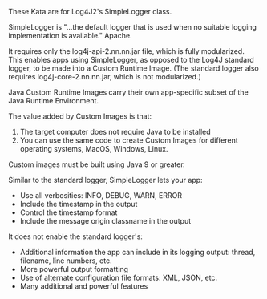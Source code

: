 These Kata are for Log4J2's SimpleLogger class.

SimpleLogger is "...the default logger that is used when no suitable logging implementation is available." Apache.

It requires only the log4j-api-2.nn.nn.jar file, which is fully modularized.  
This enables apps using SimpleLogger, as opposed to the Log4J standard logger, to be made into a Custom Runtime Image.
(The standard logger also requires log4j-core-2.nn.nn.jar, which is not modularized.)

Java Custom Runtime Images carry their own app-specific subset of the Java Runtime Environment.

The value added by Custom Images is that:
1. The target computer does not require Java to be installed
2. You can use the same code to create Custom Images for different operating systems, MacOS, Windows, Linux.

Custom images must be built using Java 9 or greater.

Similar to the standard logger, SimpleLogger lets your app:
- Use all verbosities: INFO, DEBUG, WARN, ERROR
- Include the timestamp in the output
- Control the timestamp format
- Include the message origin classname in the output

It does not enable the standard logger's:
- Additional information the app can include in its logging output: thread, filename, line numbers, etc.
- More powerful output formatting
- Use of alternate configuration file formats: XML, JSON, etc.
- Many additional and powerful features
